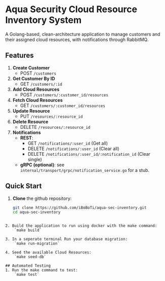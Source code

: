 # Aqua Security Cloud Resource Inventory System

A Golang-based, clean-architecture application to manage customers and their assigned cloud resources, with notifications through RabbitMQ.

## Features

1. **Create Customer**  
   - POST `/customers`  
2. **Get Customer By ID**  
   - GET `/customers/:id`  
3. **Add Cloud Resources**  
   - POST `/customers/:customer_id/resources`  
4. **Fetch Cloud Resources**  
   - GET `/customers/:customer_id/resources`  
5. **Update Resource**  
   - PUT `/resources/:resource_id`  
6. **Delete Resource**  
   - DELETE `/resources/:resource_id`  
7. **Notifications**  
   - **REST**:  
     - GET `/notifications/:user_id` (Get all)  
     - DELETE `/notifications/:user_id` (Clear all)  
     - DELETE `/notifications/:user_id/:notification_id` (Clear single)  
   - **gRPC (optional)**: see `internal/transport/grpc/notification_service.go` for a stub.

## Quick Start

1. **Clone** the github repository:
   ```bash
   git clone https://github.com/iBoBoTi/aqua-sec-inventory.git
   cd aqua-sec-inventory
```

2. Build the application to run using docker with the make command:
    `make build`

3. In a seperate terminal Run your database migration:
    `make run-migration`

4. Seed the available Cloud Resources:
    `make seed-db`

## Automated Testing
1. Run the make command to test:
    `make test`
